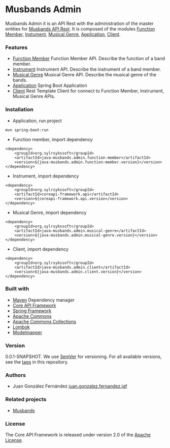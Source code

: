 # Musbands Admin

Musbands Admin it is an API Rest with the administration of the master entities for [Musbands API Rest](https://github.com/sylarsykes/java-musbands). It is composed of the modules [Function Member](https://github.com/sylarsykes/java-musbands-admin/tree/master/java-musbands-admin.function-member), [Instument](https://github.com/sylarsykes/java-musbands-admin/tree/master/java-musbands-admin.instrument), [Musical Genre](https://github.com/sylarsykes/java-musbands-admin/tree/master/java-musbands-admin.musical-genre), [Application](https://github.com/sylarsykes/java-musbands-admin/tree/master/java-musbands-admin.application), [Client](https://github.com/sylarsykes/java-musbands-admin/tree/master/java-musbands-admin.client).


### Features
* [Function Member](https://github.com/sylarsykes/java-musbands-admin/tree/master/java-musbands-admin.function-member) Function Member API. Describe the function of a band member.
* [Instrument](https://github.com/sylarsykes/java-musbands-admin/tree/master/java-musbands-admin.instrument) Instrument API. Describe the instrument of a band member.
* [Musical Genre](https://github.com/sylarsykes/java-musbands-admin/tree/master/java-musbands-admin.musical-genre) Musical Genre API. Describe the musical genre of the bands.
* [Application](https://github.com/sylarsykes/java-musbands-admin/tree/master/java-musbands-admin.application) Spring Boot Application
* [Client](https://github.com/sylarsykes/java-musbands-admin/tree/master/java-musbands-admin.client) Rest Template Client for connect to Function Member, Instrument, Musical Genre APIs.


### Installation

- Application, run project

```
mvn spring-boot:run
```

- Function member, import dependency

```
<dependency>
	<groupId>org.sylrsykssoft</groupId>
	<artifactId>java-musbands.admin.function-member</artifactId>
	<version>${java-musbands.admin.function-member.version}</version>
</dependency>
```
- Instrument, import dependency

```
<dependency>	
	<groupId>org.sylrsykssoft</groupId>
	<artifactId>coreapi-framework.api</artifactId>
	<version>${coreapi-framework.api.version</version>
</dependency>
```
- Musical Genre, import dependency

```
<dependency>
	<groupId>org.sylrsykssoft</groupId>
	<artifactId>java-musbands.admin.musical-genre</artifactId>
	<version>${java-musbands.admin.musical-genre.version}</version>
</dependency>
```
- Client, import dependency

```
<dependency>
	<groupId>org.sylrsykssoft</groupId>
	<artifactId>java-musbands.admin.client</artifactId>
	<version>${java-musbands.admin.client.version}</version>
</dependency>
```

### Built with

- [Maven](https://mvnrepository.com/) Dependency manager
- [Core API Framework](https://github.com/sylarsykes/coreapi-framework)
- [Spring Framework](https://github.com/spring-projects/spring-framework)
- [Apache Commons](https://github.com/apache/commons-lang)
- [Apache Commons Collections](https://github.com/apache/commons-collections/)
- [Lombok](https://projectlombok.org/)
- [Modelmapper](http://modelmapper.org/getting-started/)


### Version

0.0.1-SNAPSHOT. We use [SemVer](https://semver.org/) for versioning. For all available versions, see the [tags](https://github.com/sylarsykes/coreapi-framework/tags) in this repository.


### Authors

- Juan González Fernández [juan.gonzalez.fernandez.jgf](https://github.com/sylarsykes)

### Related projects

- [Musbands](https://github.com/sylarsykes/java-musbands)


### License

The Core API Framework is released under version 2.0 of the [Apache License](https://www.apache.org/licenses/LICENSE-2.0).
